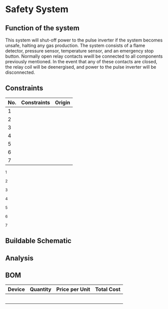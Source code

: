 # Safety System
## Function of the system
This system will shut-off power to the pulse inverter if the system becomes unsafe, halting any gas production. The system consists of a flame detector, pressure sensor, temperature sensor, and an emergency stop button. Normally open relay contacts wwill be connected to all components previously mentioned. In the event that any of these contacts are closed, the relay coil will be deenergised, and power to the pulse inverter will be disconnected.

## Constraints
| No. | Constraints                                                                                   | Origin                               |
| --- | --------------------------------------------------------------------------------------------- | ------------------------------------ |
| 1   |||
| 2   |||
| 3   |||
| 4   |||
| 5   |||
| 6   |||
| 7   |||


<sup>1</sup>


<sup>2</sup>


<sup>3</sup>


<sup>4</sup>


<sup>5</sup>


<sup>6</sup>


<sup>7</sup>



## Buildable Schematic



## Analysis



## BOM
| Device                                                | Quantity | Price per Unit | Total Cost |
| ----------------------------------------------------- | -------- | -------------- | ---------- |
|||||
|||||
|||||
|||||
|||||
